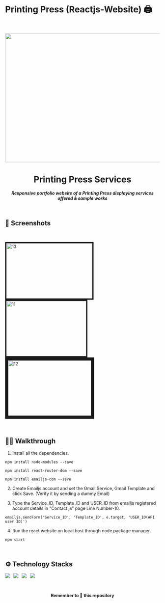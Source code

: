 # Printing Press (Reactjs-Website) 🖨
<br>
<p align="center">
  <a >
    <img src="https://github.com/U-c0de/Press-Services-React-Website/blob/main/Screenshots/vid1.gif" width="850" height="420" >
  </a>

  <h1 align="center"><b>Printing Press Services</b></h1>

  <p align="center">
    <i><b>Responsive portfolio website of  a Printing Press displaying services offered & sample works   </b></i> 
    <br />
  </p>
</p>
<br>

## 📸 Screenshots
<br>
<div class="row">
   <p> <img src="https://github.com/U-c0de/Press-Services-React-Website/blob/main/Screenshots/Screenshot%20(15).png" alt="13"  width="280" height="180" border="4">&nbsp;<img src="https://github.com/U-c0de/Press-Services-React-Website/blob/main/Screenshots/Screenshot%20(14).png" alt="11"  width="260" height="180" border="4">&nbsp;<img src="https://github.com/U-c0de/Press-Services-React-Website/blob/main/Screenshots/Screenshot%20(13).png" alt="12"  width="270" height="180" border="10"></p>
    </div>
<br>

## 👋🏻 Walkthrough

1. Install all the dependencies.
 
```
npm install node-modules --save
```
```
npm install react-router-dom --save
```
```
npm install emailjs-com --save
```

2. Create Emailjs account and set the Gmail Service, Gmail Template and click Save.
   (Verify it by sending a dummy Email) 
 
3. Type the Service_ID, Template_ID and USER_ID from emailjs registered account details in "Contact.js" page Line Number-10.

```
emailjs.sendForm('Service_ID', 'Template_ID', e.target, 'USER_ID(API user ID)')
```

4. Run the react website on local host through node package manager. 
  
```
npm start
```

<br>

## ⚙ Technology Stacks 


  <img src="https://img.shields.io/badge/javascript%20-%23092E20.svg?&style=for-the-badge&logo=javascript&logoColor=yellow"/>&ensp;   <img src="https://img.shields.io/badge/Reactjs-%231572B6.svg?&style=for-the-badge&logo=react&logoColor=white"/>&ensp;   <img src="https://img.shields.io/badge/CSS3%20-%234f0599.svg?&style=for-the-badge&logo=CSS3&logoColor=white"/>&ensp;   <img src="https://img.shields.io/badge/Html5%20-%23092E20.svg?&style=for-the-badge&logo=HTML5&logoColor=orange%22"/>   
  
<br>
  
  
<div class="footer">
  <p align="center"><b>Remember to 🌟 this repository</b> </p>
</div>
